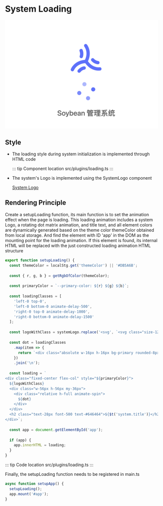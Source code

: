 # System Loading

![](../../assets/loading01.png)

## Style

- The loading style during system initialization is implemented through HTML code

  ::: tip Component location
  src/plugins/loading.ts
  :::

- The system's Logo is implemented using the SystemLogo component

  [System Logo](./logo.md)

## Rendering Principle

Create a setupLoading function, its main function is to set the animation effect when the page is loading.
This loading animation includes a system Logo, a rotating dot matrix animation, and title text, and all element colors are dynamically generated based on the theme color themeColor obtained from local storage.
And find the element with ID 'app' in the DOM as the mounting point for the loading animation. If this element is found, its internal HTML will be replaced with the just constructed loading animation HTML structure

```ts
export function setupLoading() {
  const themeColor = localStg.get('themeColor') || '#DB5A6B';

  const { r, g, b } = getRgbOfColor(themeColor);

  const primaryColor = `--primary-color: ${r} ${g} ${b}`;

  const loadingClasses = [
    'left-0 top-0',
    'left-0 bottom-0 animate-delay-500',
    'right-0 top-0 animate-delay-1000',
    'right-0 bottom-0 animate-delay-1500'
  ];

  const logoWithClass = systemLogo.replace('<svg', `<svg class="size-128px text-primary"`);

  const dot = loadingClasses
    .map(item => {
      return `<div class="absolute w-16px h-16px bg-primary rounded-8px animate-pulse ${item}"></div>`;
    })
    .join('\n');

  const loading = `
<div class="fixed-center flex-col" style="${primaryColor}">
  ${logoWithClass}
  <div class="w-56px h-56px my-36px">
    <div class="relative h-full animate-spin">
      ${dot}
    </div>
  </div>
  <h2 class="text-28px font-500 text-#646464">${$t('system.title')}</h2>
</div>`;

  const app = document.getElementById('app');

  if (app) {
    app.innerHTML = loading;
  }
}

```

::: tip Code location
src/plugins/loading.ts
:::

Finally, the setupLoading function needs to be registered in main.ts

```typescript
async function setupApp() {
  setupLoading();
  app.mount('#app');
}
